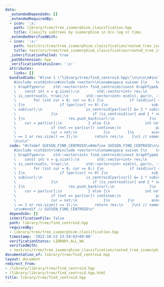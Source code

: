 ```yaml
---
data:
  _extendedDependsOn: []
  _extendedRequiredBy:
  - icon: ':x:'
    path: library/tree/tree_isomorphism_classification.hpp
    title: Classify subtrees by isomorphism in O(n log n) time.
  _extendedVerifiedWith:
  - icon: ':x:'
    path: test/src/tree/tree_isomorphism_classification/rooted_tree_isomorphism_classification.test.cpp
    title: test/src/tree/tree_isomorphism_classification/rooted_tree_isomorphism_classification.test.cpp
  _isVerificationFailed: true
  _pathExtension: hpp
  _verificationStatusIcon: ':x:'
  attributes:
    links: []
  bundledCode: "#line 1 \"library/tree/find_centroid.hpp\"\n\n\n\n#include <cassert>\n\
    #include <cstdint>\n#include <vector>\n\nnamespace suisen {\n    template <typename\
    \ GraphType>\n    std::vector<int> find_centroids(const GraphType& g) {\n    \
    \    const int n = g.size();\n        std::vector<int> res;\n        std::vector<int8_t>\
    \ is_centroid(n, true);\n        std::vector<int> eid(n), par(n, -1), sub(n, 1);\n\
    \        for (int cur = 0; cur >= 0;) {\n            if (eid[cur] == int(g[cur].size()))\
    \ {\n                if (par[cur] >= 0) {\n                    sub[par[cur]] +=\
    \ sub[cur];\n                    is_centroid[par[cur]] &= 2 * sub[cur] <= n;\n\
    \                }\n                if (is_centroid[cur] and 2 * sub[cur] >= n)\
    \ {\n                    res.push_back(cur);\n                }\n            \
    \    cur = par[cur];\n            } else {\n                int nxt = g[cur][eid[cur]++];\n\
    \                if (nxt == par[cur]) continue;\n                par[nxt] = cur;\n\
    \                cur = nxt;\n            }\n        }\n        assert(res.size()\
    \ == 1 or res.size() == 2);\n        return res;\n    }\n} // namespace suisen\n\
    \n\n\n"
  code: "#ifndef SUISEN_FIND_CENTROID\n#define SUISEN_FIND_CENTROID\n\n#include <cassert>\n\
    #include <cstdint>\n#include <vector>\n\nnamespace suisen {\n    template <typename\
    \ GraphType>\n    std::vector<int> find_centroids(const GraphType& g) {\n    \
    \    const int n = g.size();\n        std::vector<int> res;\n        std::vector<int8_t>\
    \ is_centroid(n, true);\n        std::vector<int> eid(n), par(n, -1), sub(n, 1);\n\
    \        for (int cur = 0; cur >= 0;) {\n            if (eid[cur] == int(g[cur].size()))\
    \ {\n                if (par[cur] >= 0) {\n                    sub[par[cur]] +=\
    \ sub[cur];\n                    is_centroid[par[cur]] &= 2 * sub[cur] <= n;\n\
    \                }\n                if (is_centroid[cur] and 2 * sub[cur] >= n)\
    \ {\n                    res.push_back(cur);\n                }\n            \
    \    cur = par[cur];\n            } else {\n                int nxt = g[cur][eid[cur]++];\n\
    \                if (nxt == par[cur]) continue;\n                par[nxt] = cur;\n\
    \                cur = nxt;\n            }\n        }\n        assert(res.size()\
    \ == 1 or res.size() == 2);\n        return res;\n    }\n} // namespace suisen\n\
    \n\n#endif // SUISEN_FIND_CENTROID\n"
  dependsOn: []
  isVerificationFile: false
  path: library/tree/find_centroid.hpp
  requiredBy:
  - library/tree/tree_isomorphism_classification.hpp
  timestamp: '2022-10-23 23:59:03+09:00'
  verificationStatus: LIBRARY_ALL_WA
  verifiedWith:
  - test/src/tree/tree_isomorphism_classification/rooted_tree_isomorphism_classification.test.cpp
documentation_of: library/tree/find_centroid.hpp
layout: document
redirect_from:
- /library/library/tree/find_centroid.hpp
- /library/library/tree/find_centroid.hpp.html
title: library/tree/find_centroid.hpp
---
```

